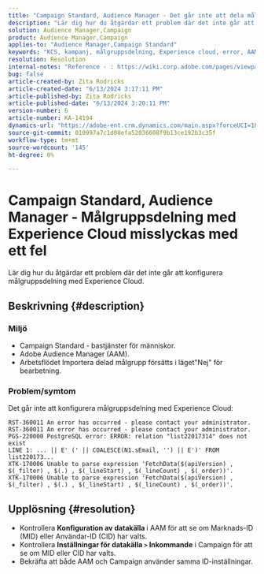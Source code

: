 ```yaml
---
title: "Campaign Standard, Audience Manager - Det går inte att dela målgrupper med Experience Cloud med fel"
description: "Lär dig hur du åtgärdar ett problem där det inte går att konfigurera målgruppsdelning med Experience Cloud."
solution: Audience Manager,Campaign
product: Audience Manager,Campaign
applies-to: "Audience Manager,Campaign Standard"
keywords: "KCS, kampanj, målgruppsdelning, Experience cloud, error, AAM"
resolution: Resolution
internal-notes: "Reference - : https://wiki.corp.adobe.com/pages/viewpage.action?pageId=1061261145#space-menu-link-content  Resolved in - https://jira.corp.adobe.com/browse/CAMP-34744"
bug: false
article-created-by: Zita Rodricks
article-created-date: "6/13/2024 3:17:11 PM"
article-published-by: Zita Rodricks
article-published-date: "6/13/2024 3:20:11 PM"
version-number: 6
article-number: KA-14194
dynamics-url: "https://adobe-ent.crm.dynamics.com/main.aspx?forceUCI=1&pagetype=entityrecord&etn=knowledgearticle&id=0497d9fd-9729-ef11-840a-002248084fbb"
source-git-commit: 010997a7c1d08efa52036608f9b13ce192b3c35f
workflow-type: tm+mt
source-wordcount: '145'
ht-degree: 0%

---
```


# Campaign Standard, Audience Manager - Målgruppsdelning med Experience Cloud misslyckas med ett fel


Lär dig hur du åtgärdar ett problem där det inte går att konfigurera målgruppsdelning med Experience Cloud.

## Beskrivning {#description}


### Miljö

- Campaign Standard - bastjänster för människor.
- Adobe Audience Manager (AAM).
- Arbetsflödet Importera delad målgrupp försätts i läget&quot;Nej&quot; för bearbetning.




### Problem/symtom

Det går inte att konfigurera målgruppsdelning med Experience Cloud:


```
RST-360011 An error has occurred - please contact your administrator.
RST-360011 An error has occurred - please contact your administrator.
PGS-220000 PostgreSQL error: ERROR: relation "list22017314" does not exist
LINE 1: ... || E' (' || COALESCE(N1.sEmail, '') || E')' FROM list220173...
XTK-170006 Unable to parse expression 'FetchData($(apiVersion) , $(_filter) , $(.) , $(_lineStart) , $(_lineCount) , $(_order))'.
XTK-170006 Unable to parse expression 'FetchData($(apiVersion) , $(_filter) , $(.) , $(_lineStart) , $(_lineCount) , $(_order))'.
```













## Upplösning {#resolution}


- Kontrollera <b>Konfiguration av datakälla </b>i AAM för att se om Marknads-ID (MID) eller Användar-ID (CID) har valts.
- Kontrollera <b>Inställningar för datakälla `>`  Inkommande</b> i Campaign för att se om MID eller CID har valts.
- Bekräfta att både AAM och Campaign använder samma ID-inställningar.











